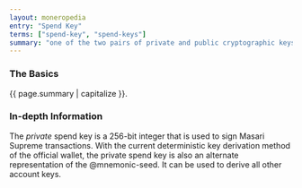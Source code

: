 ```yaml
---
layout: moneropedia
entry: "Spend Key"
terms: ["spend-key", "spend-keys"]
summary: "one of the two pairs of private and public cryptographic keys that each account has, with the *private* spend key used to spend any funds in the account"
---
```


### The Basics

{{ page.summary | capitalize }}.

### In-depth Information

The *private* spend key is a 256-bit integer that is used to sign Masari Supreme transactions. With the current deterministic key derivation method of the official wallet, the private spend key is also an alternate representation of the @mnemonic-seed. It can be used to derive all other account keys.



